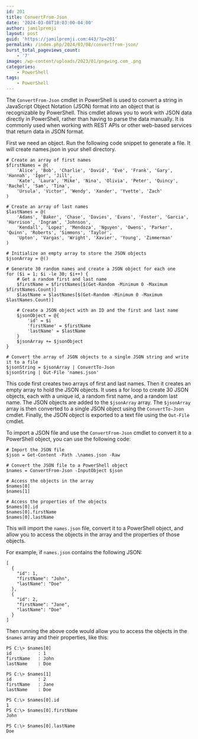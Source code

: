 ```yaml
---
id: 201
title: ConvertFrom-Json
date: '2024-03-08T18:03:00-04:00'
author: jamilpremji
layout: post
guid: 'https://jamilpremji.com:443/?p=201'
permalink: /index.php/2024/03/08/convertfrom-json/
burst_total_pageviews_count:
    - '7'
image: /wp-content/uploads/2023/01/pngwing.com_.png
categories:
    - PowerShell
tags:
    - PowerShell
---
```


The `ConvertFrom-Json` cmdlet in PowerShell is used to convert a string in JavaScript Object Notation (JSON) format into an object that is recognizable by PowerShell. This cmdlet allows you to work with JSON data directly in PowerShell, rather than having to parse the data manually. It is commonly used when working with REST APIs or other web-based services that return data in JSON format.

First we need an object. Run the following code snippet to generate a file. It will create names.json in your shell directory.

```
# Create an array of first names
$firstNames = @(
    'Alice', 'Bob', 'Charlie', 'David', 'Eve', 'Frank', 'Gary', 'Hannah', 'Igor', 'Jill',
    'Kate', 'Laura', 'Mike', 'Nina', 'Olivia', 'Peter', 'Quincy', 'Rachel', 'Sam', 'Tina',
    'Ursula', 'Victor', 'Wendy', 'Xander', 'Yvette', 'Zach'
)

# Create an array of last names
$lastNames = @(
    'Adams', 'Baker', 'Chase', 'Davies', 'Evans', 'Foster', 'Garcia', 'Harrison', 'Ingram', 'Johnson',
    'Kendall', 'Lopez', 'Mendoza', 'Nguyen', 'Owens', 'Parker', 'Quinn', 'Roberts', 'Simmons', 'Taylor',
    'Upton', 'Vargas', 'Wright', 'Xavier', 'Young', 'Zimmerman'
)

# Initialize an empty array to store the JSON objects
$jsonArray = @()

# Generate 30 random names and create a JSON object for each one
for ($i = 1; $i -le 30; $i++) {
    # Get a random first and last name
    $firstName = $firstNames[$(Get-Random -Minimum 0 -Maximum $firstNames.Count)]
    $lastName = $lastNames[$(Get-Random -Minimum 0 -Maximum $lastNames.Count)]

    # Create a JSON object with an ID and the first and last name
    $jsonObject = @{
        'id' = $i
        'firstName' = $firstName
        'lastName' = $lastName
    }
    $jsonArray += $jsonObject
}

# Convert the array of JSON objects to a single JSON string and write it to a file
$jsonString = $jsonArray | ConvertTo-Json
$jsonString | Out-File 'names.json'

```

This code first creates two arrays of first and last names. Then it creates an empty array to hold the JSON objects. It uses a for loop to create 30 JSON objects, each with a unique id, a random first name, and a random last name. The JSON objects are added to the `$jsonArray` array. The `$jsonArray` array is then converted to a single JSON object using the `ConvertTo-Json` cmdlet. Finally, the JSON object is exported to a text file using the `Out-File` cmdlet.

To import a JSON file and use the `ConvertFrom-Json` cmdlet to convert it to a PowerShell object, you can use the following code:

```
# Import the JSON file
$json = Get-Content -Path .\names.json -Raw

# Convert the JSON file to a PowerShell object
$names = ConvertFrom-Json -InputObject $json

# Access the objects in the array
$names[0]
$names[1]

# Access the properties of the objects
$names[0].id
$names[0].firstName
$names[0].lastName

```

This will import the `names.json` file, convert it to a PowerShell object, and allow you to access the objects in the array and the properties of those objects.

For example, if `names.json` contains the following JSON:

```
[
  {
    "id": 1,
    "firstName": "John",
    "lastName": "Doe"
  },
  {
    "id": 2,
    "firstName": "Jane",
    "lastName": "Doe"
  }
]

```

Then running the above code would allow you to access the objects in the `$names` array and their properties, like this:

```
PS C:\> $names[0]
id          : 1
firstName   : John
lastName    : Doe

PS C:\> $names[1]
id          : 2
firstName   : Jane
lastName    : Doe

PS C:\> $names[0].id
1
PS C:\> $names[0].firstName
John

PS C:\> $names[0].lastName
Doe


```